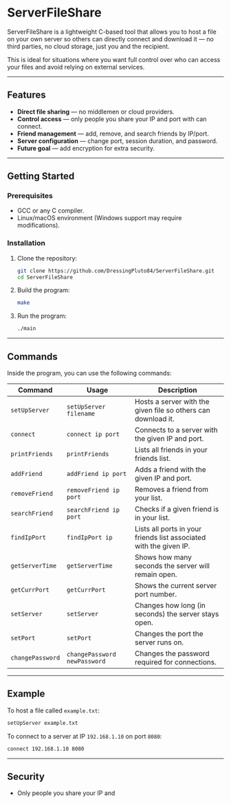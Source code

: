 # ServerFileShare

ServerFileShare is a lightweight C-based tool that allows you to host a file on your own server so others can directly connect and download it — no third parties, no cloud storage, just you and the recipient.  

This is ideal for situations where you want full control over who can access your files and avoid relying on external services.

---

## Features
- **Direct file sharing** — no middlemen or cloud providers.
- **Control access** — only people you share your IP and port with can connect.
- **Friend management** — add, remove, and search friends by IP/port.
- **Server configuration** — change port, session duration, and password.
- **Future goal** — add encryption for extra security.

---

## Getting Started

### Prerequisites
- GCC or any C compiler.
- Linux/macOS environment (Windows support may require modifications).

### Installation
1. Clone the repository:
   ```bash
   git clone https://github.com/DressingPluto84/ServerFileShare.git
   cd ServerFileShare
   ```
2. Build the program:
   ```bash
   make
   ```

3. Run the program:
   ```bash
   ./main
   ```

---

## Commands

Inside the program, you can use the following commands:

| Command | Usage | Description |
|---------|-------|-------------|
| `setUpServer` | `setUpServer filename` | Hosts a server with the given file so others can download it. |
| `connect` | `connect ip port` | Connects to a server with the given IP and port. |
| `printFriends` | `printFriends` | Lists all friends in your friends list. |
| `addFriend` | `addFriend ip port` | Adds a friend with the given IP and port. |
| `removeFriend` | `removeFriend ip port` | Removes a friend from your list. |
| `searchFriend` | `searchFriend ip port` | Checks if a given friend is in your list. |
| `findIpPort` | `findIpPort ip` | Lists all ports in your friends list associated with the given IP. |
| `getServerTime` | `getServerTime` | Shows how many seconds the server will remain open. |
| `getCurrPort` | `getCurrPort` | Shows the current server port number. |
| `setServer` | `setServer` | Changes how long (in seconds) the server stays open. |
| `setPort` | `setPort` | Changes the port the server runs on. |
| `changePassword` | `changePassword newPassword` | Changes the password required for connections. |

---

## Example

To host a file called `example.txt`:
```bash
setUpServer example.txt
```

To connect to a server at IP `192.168.1.10` on port `8080`:
```bash
connect 192.168.1.10 8080
```

---

## Security
- Only people you share your IP and

